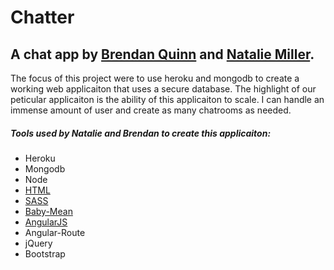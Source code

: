 Chatter
=======

A chat app by [Brendan Quinn](https://github.com/Mathdrquinn) and [Natalie Miller](https://github.com/natalie03).
-----------------------------------------------------------------------------------------------------------------

The focus of this project were to use heroku and mongodb to create a working web applicaiton that uses a secure database.  The highlight of our peticular applicaiton is the ability of this applicaiton to scale.  I can handle an immense amount of user and create as many chatrooms as needed.

##### Tools used by Natalie and Brendan to create this applicaiton:

* Heroku
* Mongodb
* Node
* [HTML](https://github.com/Mathdrquinn/chatter24/tree/master/public/views)
* [SASS](https://github.com/Mathdrquinn/chatter24/tree/master/public/css)
* [Baby-Mean](https://github.com/calweb/baby-mean)
* [AngularJS](https://github.com/Mathdrquinn/chatter24/blob/master/public/js/app.js)
* Angular-Route
* jQuery
* Bootstrap


